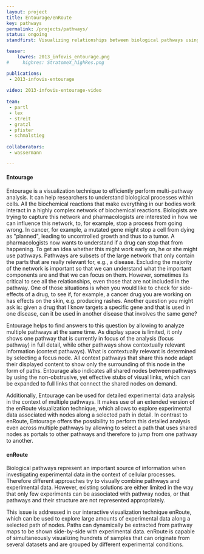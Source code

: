 ```yaml
---
layout: project
title: Entourage/enRoute
key: pathways
permalink: /projects/pathways/
status: ongoing
standfirst: Visualizing relationships between biological pathways using contextual subsets (Entourage) and embedding experimental data in the context of pathways (enRoute).

teaser: 
    lowres: 2013_infovis_entourage.png
#     highres: StratomeX_highRes.png

publications:
 - 2013-infovis-entourage
 
video: 2013-infovis-entourage-video
     
team:
 - partl
 - lex
 - streit
 - gratzl
 - pfister
 - schmalstieg
 
collaborators:
 - wassermann 

---
```



#### Entourage

Entourage is a visualization technique to efficiently perform multi-pathway analysis. It can help researchers to understand biological processes within cells. All the biochemical reactions that make everything in our bodies work interact in a highly complex network of biochemical reactions. Biologists are trying to capture this network and pharmacologists are interested in how we can influence this network, to, for example, stop a process from going wrong. In cancer, for example, a mutated gene might stop a cell from dying as "planned", leading to uncontrolled growth and thus to a tumor. A pharmacologists now wants to understand if a drug can stop that from happening. To get an idea whether this might work early on, he or she might use pathways. Pathways are subsets of the large network that only contain the parts that are really relevant for, e.g., a disease. Excluding the majority of the network is important so that we can understand what the important components are and that we can focus on them. However, sometimes its critical to see all the relationships, even those that are not included in the pathway. One of those situations is when you would like to check for side-effects of a drug, to see if, for example, a cancer drug you are working on has effects on the skin, e.g. producing rashes. Another question you might ask is: given a drug that I know targets a specific gene and that is used in one disease, can it be used in another disease that involves the same gene?

Entourage helps to find answers to this question by allowing to analyze multiple pathways at the same time. As display space is limited, it only shows one pathway that is currently in focus of the analysis (focus pathway) in full detail, while other pathways show contextually relevant information (context pathways). What is contextually relevant is determined by selecting a focus node. All context pathways that share this node adapt their displayed content to show only the surrounding of this node in the form of paths. Entourage also indicates all shared nodes between pathways by using the non-obstrusive, yet effective stubs of visual links, which can be expanded to full links that connect the shared nodes on demand.

Additionally, Entourage can be used for detailed experimental data analysis in the context of multiple pathways. It makes use of an extended version of the enRoute visualization technique, which allows to explore experimental data associated with nodes along a selected path in detail. In contrast to enRoute, Entourage offers the possibility to perform this detailed analysis even across multiple pathways by allowing to select a path that uses shared nodes as portals to other pathways and therefore to jump from one pathway to another.

#### enRoute

Biological pathways represent an important source of information when investigating experimental data in the context of cellular processes. Therefore different approaches try to visually combine pathways and experimental data. However, existing solutions are either limited in the way that only few experiments can be associated with pathway nodes, or that pathways and their structure are not represented appropriately.

This issue is addressed in our interactive visualization technique enRoute, which can be used to explore large amounts of experimental data along a selected path of nodes. Paths can dynamically be extracted from pathway maps to be shown side-by-side with experimental data. enRoute is capable of simultaneously visualizing hundrets of samples that can originate from several datasets and are grouped by different experimental conditions.